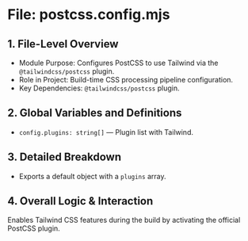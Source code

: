 # File: postcss.config.mjs

## 1. File-Level Overview

- Module Purpose: Configures PostCSS to use Tailwind via the `@tailwindcss/postcss` plugin.
- Role in Project: Build-time CSS processing pipeline configuration.
- Key Dependencies: `@tailwindcss/postcss` plugin.

## 2. Global Variables and Definitions

- `config.plugins: string[]` — Plugin list with Tailwind.

## 3. Detailed Breakdown

- Exports a default object with a `plugins` array.

## 4. Overall Logic & Interaction

Enables Tailwind CSS features during the build by activating the official PostCSS plugin.
